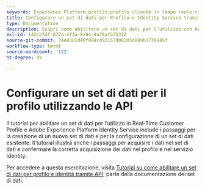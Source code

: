 ```yaml
---
keywords: Experience Platform;profilo;profilo cliente in tempo reale;risoluzione dei problemi;API;abilitare set di dati
title: Configurare un set di dati per Profilo e Identity Service tramite API
type: Documentation
description: Scopri come abilitare un set di dati per l’utilizzo con Real-Time Customer Profile e Identity Service tramite le API di Adobe Experience Platform.
exl-id: 142cb7df-072a-4f3a-8a9c-9a78afb35312
source-git-commit: 34e0381d40f884cd92157d08385d889b1739845f
workflow-type: tm+mt
source-wordcount: '122'
ht-degree: 0%

---
```


# Configurare un set di dati per il profilo utilizzando le API

Il tutorial per abilitare un set di dati per l’utilizzo in Real-Time Customer Profile e Adobe Experience Platform Identity Service include i passaggi per la creazione di un nuovo set di dati e per la configurazione di un set di dati esistente. Il tutorial illustra anche i passaggi per acquisire i dati nel set di dati e confermare la corretta acquisizione dei dati nel profilo e nel servizio Identity.

Per accedere a questa esercitazione, visita [Tutorial su come abilitare un set di dati per profilo e identità tramite API](../../catalog/datasets/enable-for-profile.md), parte della documentazione dei set di dati.
